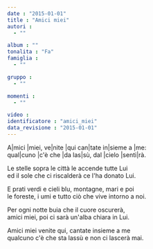 ```yaml
---
date : "2015-01-01"
title : "Amici miei"
autori : 
  - ""

album : ""
tonalita : "Fa"
famiglia : 
  - ""

gruppo : 
  - ""

momenti : 
  - ""

video : 
identificatore : "amici_miei"
data_revisione : "2015-01-01"
---
```

  
  
A|mici |miei, ve|nite |qui can|tate in|sieme a |me:  
qual|cuno |c'è che |da las|sù, dal |cielo |senti|rà.  
  
  
Le stelle sopra le città le accende tutte Lui   
ed il sole che ci riscalderà ce l'ha donato Lui.  
  
  
E prati verdi e cieli blu, montagne, mari e poi   
le foreste, i umi e tutto ciò che vive intorno a noi.  
  
  
Per ogni notte buia che il cuore oscurerà,   
amici miei, poi ci sarà un'alba chiara in Lui.  
  
  
Amici miei venite qui, cantate insieme a me   
qualcuno c'è che sta lassù e non ci lascerà mai.   
  
